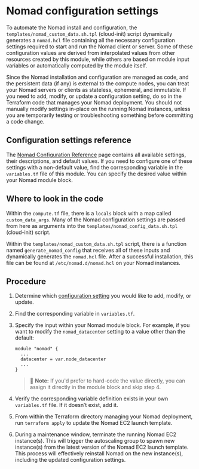 # Nomad configuration settings

To automate the Nomad install and configuration, the `templates/nomad_custom_data.sh.tpl` (cloud-init) script dynamically generates a `nomad.hcl` file containing all the necessary configuration settings required to start and run the Nomad client or server. Some of these configuration values are derived from interpolated values from other resources created by this module, while others are based on module input variables or automatically computed by the module itself.

Since the Nomad installation and configuration are managed as code, and the persistent data (if any) is external to the compute nodes, you can treat your Nomad servers or clients as stateless, ephemeral, and immutable. If you need to add, modify, or update a configuration setting, do so in the Terraform code that manages your Nomad deployment. You should not manually modify settings in-place on the running Nomad instances, unless you are temporarily testing or troubleshooting something before committing a code change.

## Configuration settings reference

The [Nomad Configuration Reference](https://developer.hashicorp.com/nomad/docs/configuration) page contains all available settings, their descriptions, and default values. If you need to configure one of these settings with a non-default value, find the corresponding variable in the `variables.tf` file of this module. You can specify the desired value within your Nomad module block.

## Where to look in the code

Within the `compute.tf` file, there is a `locals` block with a map called `custom_data_args`. Many of the Nomad configuration settings are passed from here as arguments into the `templates/nomad_config_data.sh.tpl` (cloud-init) script.

Within the `templates/nomad_custom_data.sh.tpl` script, there is a function named `generate_nomad_config` that receives all of these inputs and dynamically generates the `nomad.hcl` file. After a successful installation, this file can be found at `/etc/nomad.d/nomad.hcl` on your Nomad instances.

## Procedure

1. Determine which [configuration setting](https://developer.hashicorp.com/nomad/docs/configuration) you would like to add, modify, or update.

1. Find the corresponding variable in `variables.tf`.

1. Specify the input within your Nomad module block. For example, if you want to modify the `nomad_datacenter` setting to a value other than the default:

    ```hcl
    module "nomad" {
      ...
      datacenter = var.node_datacenter
      ...
    }
    ```

    > 📝 **Note:** If you'd prefer to hard-code the value directly, you can assign it directly in the module block and skip step 4.

1. Verify the corresponding variable definition exists in your own `variables.tf` file. If it doesn’t exist, add it.

1. From within the Terraform directory managing your Nomad deployment, run `terraform apply` to update the Nomad EC2 launch template.

1. During a maintenance window, terminate the running Nomad EC2 instance(s). This will trigger the autoscaling group to spawn new instance(s) from the latest version of the Nomad EC2 launch template. This process will effectively reinstall Nomad on the new instance(s), including the updated configuration settings.